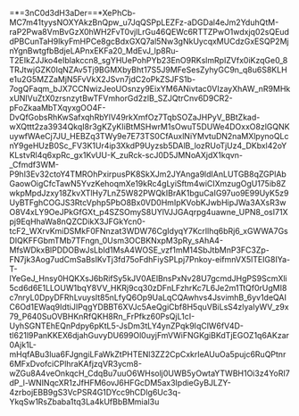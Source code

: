 =*=3nC0d3dH3aDer==*XePhCb-MC7m41tyysNOXYAkzBnQpw_u7JqQSPpLEZFz-aDGDal4eJm2YduhQtM-raP2Pwa8VmBvGzX0hWH2FvT0vjlLrGu46QEWc6RTTZPwO1wdxjq02sQEuddPBCunTaH9lkyFmHPCe8gcBdxGXQ7al5Nw3gNkUycqxMUCdzGxESQP2MjnYgnBwtgfbBdjeLAPnxEKFa20_MdEvJ_lp8Ru-T2EIkZJJko4eIblakccn8_sgYHUePohPYb23EnO9RKslmRpIZVfx0iKzqGe0_8TRJtwjGZK0IqNZAv5Tj9BGMXbyBht17S5J9MFeSesZyhyGC9n_q8u6S8KLHe1u2G5MZZaMjN5FvVkX2JSvn7jdC2oPkZSJFS1b-7ogQFaqm_bJX7CCNwizJeoUOsnzy9EixYM6ANivtac0VIzayXhAW_nR9MHkxUNIVuZtX0zrsnzytBwTFVmhorGd2zlB_SZJQtrCnv6D9CR2-pFoZkaaMbTXqyxgOO4F-DvQfGobsRhKwSafxqhRbYlV49rkXmfOz7TqbSOZaJHPyV_BBtZkad-wXQttt2za3934QkqI8r3gKZyKIiBtMSHwrM1sOwuT5DUWe4DOxxO8zlGQNKuywfWAeCj7JU_HEBZq3TWy9e7E73TS0CfAuxlNiYMvtuDN2naMXlpynoQLcnY9geHUzB0Sc_FV3K1Ur4ip3XkdP9Uyzsb5DAlB_lozRUoTjUz4_DKbxl42oYKLstvRl4q6xpRc_gx1KvUU-K_zuRck-scJ0D5JMNoAXjdX1kqvn-_Cfmdf3WM-P9hl3Ev32ctoY4TMROhPxirpusPK8SkXJm2JYAnga9ldIAnLUTGB8qZGPlAbGaowOigCfcTawN5YvzKehoqmXe19kRc4gLyiSftm4wiCIXmzugOgU175ib8ZwkpMpdJzxy18ZkvXTlHy7LnZ5W82PWQkIBrAK1bguCaIG97uo9E99UyK5z9UyBTFghCOGJS3RtcVphp5PbO8Bx0VD0HmIpKVobKJwbHipJWa3AXsR3wO8V4xLY9OeJPkGfGXt_p4SZSOmyS8UYlVJJGAqrpg4uawne_UPN8_osI71Xpj9EqHhaWa8nQZCDikX3JFGkYcn0-tcF2_WXrvKmiDSMkF0FNnzat3WDW76CgIdyqY7Kcrllhq6bRj6_xGWWA7GsDIQKFFGbmTMb7TFngn_0Usm3OCBKNxpM3pRy_sAhA4-MfsWDkxBlPDDOBwJsLbId1MsA4WOSE_vzf1mM14SbJtbMnP3FC3Zp-FN7jk3Aog7udCmSaBsIKvTj3fd75oFdhFiySPLpj7Pnkoy-eifmnVX5lTEIG8IYa-T-lYeGeJ_Hnsy0HQKXsJ6bRifSy5kJV0AElBnsPxNv28U7gcmdJHgPS9ScmXli5cd6d6E1LLOUW1bqY8VV_HKRj9cq30zDFnLFzhrKc7L6Je2m1TtQf0rUgMI8c7nryL0DpyDFRhLvuysIt85nLfyQ6Op9UaLqCQAwhvs4JsvimhB_6yv1deQAIC6Od1EWaq9IdtiJIPqgYDBBT6XVJc5AeQgiCbf8H5quVBiLsS4zlyaIyWV_z9x79_P640SuOVBHKnRfQKH8Rn_FrPfkz60PsQjL1cI-UyhSGNTEhEQnPdpy6pKtL5-JsDm3tLY4ynZPqk9IqClW6fV4D-tl621l9PanKKEX6djahGuvyDU699Ol0uyjFmVWiFNGKgiBKdTjEGOZ1q6AKzar0Ajk1L-mHqfABu3lua6FJgngiLFaWkZtPHTENl3ZZ2CpCxkrIeAUuOa5pujc6RuQPtnr6MFxDvofciCPlhraKAfjzqVR3ycm8-wZGu8A4veOnkqcH_CdqBu7uuO6WHsolj0UWB5yOwtaYTWBH1Oi3z4YoRI7dP_l-WNINqcXR1zJfHFM6ovJ6HFGcDM5ax3IpdieGyBJLZY-4zrbojEBB9gS3VcPSR4G1DYcc9hCDlg6Uc3q-YkqSw1RsZbaba1tq3La4kUfBbBMmial3u